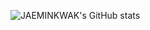 ![JAEMINKWAK's GitHub stats](https://github-readme-stats.vercel.app/api?username=JAEMINKWAK&show_icons=true&theme=radical)
